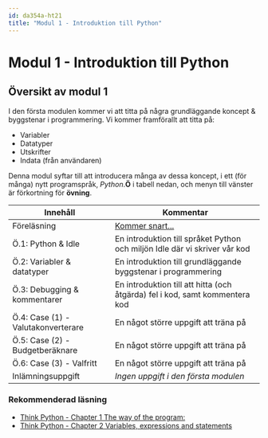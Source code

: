 ```yaml
---
id: da354a-ht21
title: "Modul 1 - Introduktion till Python"
---
```


# Modul 1 - Introduktion till Python

## Översikt av modul 1

I den första modulen kommer vi att titta på några grundläggande koncept &amp; byggstenar i programmering. Vi kommer framförallt att titta på:

- Variabler
- Datatyper
- Utskrifter
- Indata (från användaren)

Denna modul syftar till att introducera många av dessa koncept, i ett (för många) nytt programspråk, _Python_.**Ö** i tabell nedan, och menyn till vänster är förkortning för **övning**.

| Innehåll | Kommentar |
| --- | --- |
| Föreläsning | [Kommer snart...](#) |
| Ö.1: Python & Idle | En introduktion till språket Python och miljön Idle där vi skriver vår kod |
| Ö.2: Variabler & datatyper | En introduktion till grundläggande byggstenar i programmering |
| Ö.3: Debugging & kommentarer | En introduktion till att hitta (och åtgärda) fel i kod, samt kommentera kod |
| Ö.4: Case (1) - Valutakonverterare | En något större uppgift att träna på |
| Ö.5: Case (2) - Budgetberäknare | En något större uppgift att träna på |
| Ö.6: Case (3) - Valfritt | En något större uppgift att träna på |
| Inlämningsuppgift | *Ingen uppgift i den första modulen* |

### Rekommenderad läsning

- [Think Python - Chapter 1 The way of the program:](http://greenteapress.com/thinkpython2/html/thinkpython2002.html)
- [Think Python - Chapter 2 Variables, expressions and statements](http://greenteapress.com/thinkpython2/html/thinkpython2003.html)